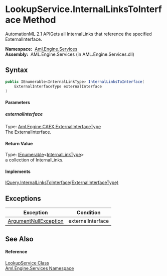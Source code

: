 LookupService.InternalLinksToInterface Method
=============================================
AutomationML 2.1 APIGets all InternalLinks that reference the specified ExternalInterface.

  **Namespace:**  [Aml.Engine.Services][1]  
  **Assembly:**  AML.Engine.Services (in AML.Engine.Services.dll)

Syntax
------

```csharp
public IEnumerable<InternalLinkType> InternalLinksToInterface(
	ExternalInterfaceType externalInterface
)
```

#### Parameters

##### *externalInterface*
Type: [Aml.Engine.CAEX.ExternalInterfaceType][2]  
The ExternalInterface.

#### Return Value
Type: [IEnumerable][3]&lt;[InternalLinkType][4]>  
 a collection of InternalLinks. 
#### Implements
[IQuery.InternalLinksToInterface(ExternalInterfaceType)][5]  


Exceptions
----------

Exception                  | Condition         
-------------------------- | ----------------- 
[ArgumentNullException][6] | externalInterface 


See Also
--------

#### Reference
[LookupService Class][7]  
[Aml.Engine.Services Namespace][1]  

[1]: ../README.md
[2]: ../../Aml.Engine.CAEX/ExternalInterfaceType/README.md
[3]: https://docs.microsoft.com/dotnet/api/system.collections.generic.ienumerable-1
[4]: ../../Aml.Engine.CAEX/InternalLinkType/README.md
[5]: ../../Aml.Engine.Services.Interfaces/IQuery/InternalLinksToInterface.md
[6]: https://docs.microsoft.com/dotnet/api/system.argumentnullexception
[7]: README.md
[8]: https://www.automationml.org
[9]: ../../icons/logoShade.png